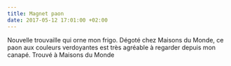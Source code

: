 ```yaml
---
title: Magnet paon
date: 2017-05-12 17:01:00 +02:00
---
```


Nouvelle trouvaille qui orne mon frigo. Dégoté chez Maisons du Monde, ce paon aux couleurs verdoyantes est très agréable à regarder depuis mon canapé. Trouvé à Maisons du Monde